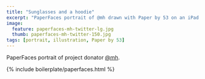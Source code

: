```yaml
---
title: "Sunglasses and a hoodie"
excerpt: "PaperFaces portrait of @mh drawn with Paper by 53 on an iPad."
image: 
  feature: paperfaces-mh-twitter-lg.jpg
  thumb: paperfaces-mh-twitter-150.jpg
tags: [portrait, illustration, Paper by 53]
---
```


PaperFaces portrait of project donator [@mh](http://twitter.com/mh).

{% include boilerplate/paperfaces.html %}
